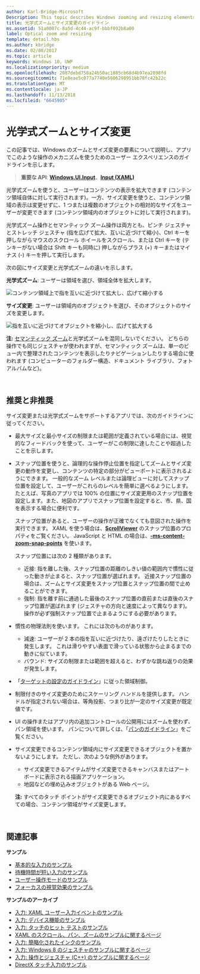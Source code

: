 ```yaml
---
author: Karl-Bridge-Microsoft
Description: This topic describes Windows zooming and resizing elements and provides user experience guidelines for using these interaction mechanisms in your apps.
title: 光学式ズームとサイズ変更のガイドライン
ms.assetid: 51a0007c-8a5d-4c44-ac9f-bbbf092b8a00
label: Optical zoom and resizing
template: detail.hbs
ms.author: kbridge
ms.date: 02/08/2017
ms.topic: article
keywords: Windows 10, UWP
ms.localizationpriority: medium
ms.openlocfilehash: 2087debd758a24b50ac1885cb68d4b97ea2898fd
ms.sourcegitcommit: 71e8eae5c077a7740e5606298951bb78fc42b22c
ms.translationtype: MT
ms.contentlocale: ja-JP
ms.lasthandoff: 11/13/2018
ms.locfileid: "6645905"
---
```

# <a name="optical-zoom-and-resizing"></a>光学式ズームとサイズ変更



この記事では、Windows のズームとサイズ変更の要素について説明し、アプリでこのような操作のメカニズムを使うためのユーザー エクスペリエンスのガイドラインを示します。

> **重要な API**: [**Windows.UI.Input**](https://msdn.microsoft.com/library/windows/apps/br242084)、[**Input (XAML)**](https://msdn.microsoft.com/library/windows/apps/br227994)

光学式ズームを使うと、ユーザーはコンテンツの表示を拡大できます (コンテンツ領域自体に対して実行されます)。一方、サイズ変更を使うと、コンテンツ領域の表示は変更せずに、1 つまたは複数のオブジェクトの相対的なサイズをユーザーが変更できます (コンテンツ領域内のオブジェクトに対して実行されます)。

光学式ズーム操作とセマンティック ズーム操作は両方とも、ピンチ ジェスチャとストレッチ ジェスチャ (指を広げて拡大、互いに近づけて縮小)、Ctrl キーを押しながらマウスのスクロール ホイールをスクロール、または Ctrl キーを (テンキーがない場合は Shift キーも同時に) 押しながらプラス (+) キーまたはマイナス (-) キーを押して実行します。

次の図にサイズ変更と光学式ズームの違いを示します。

**光学式ズーム**: ユーザーは領域を選び、領域全体を拡大します。

![コンテンツ領域上で指を互いに近づけて拡大し、広げて縮小する](images/areazoom.png)

**サイズ変更**: ユーザーは領域内のオブジェクトを選び、そのオブジェクトのサイズを変更します。

![指を互いに近づけてオブジェクトを縮小し、広げて拡大する](images/objectresize.png)

**注:**  [セマンティック ズーム](../controls-and-patterns/semantic-zoom.md)と光学式ズームを混同しないでください。 どちらの操作でも同じジェスチャが使われますが、セマンティック ズームは、単一のビュー内で整理されたコンテンツを表示したりナビゲーションしたりする場合に使われます (コンピューターのフォルダー構造、ドキュメント ライブラリ、フォト アルバムなど)。

 

## <a name="dos-and-donts"></a>推奨と非推奨


サイズ変更または光学式ズームをサポートするアプリでは、次のガイドラインに従ってください。

-   最大サイズと最小サイズの制限または範囲が定義されている場合には、視覚的なフィードバックを使って、ユーザーがこの制限に達したことや超過したことを示します。
-   スナップ位置を使うと、論理的な操作停止位置を指定してズームとサイズ変更の動作を変更し、コンテンツの特定の部分がビューポートに表示されるようにできます。 一般的なズーム レベルまたは論理ビューに対してスナップ位置を設定して、ユーザーがこれらのレベルを簡単に選べるようにします。 たとえば、写真のアプリでは 100% の位置にサイズ変更用のスナップ位置を設定します。また、地図のアプリでスナップ位置を設定すると、市、県、国を表示する場合に便利です。

    スナップ位置があると、ユーザーの操作が正確でなくても意図された操作を実行できます。 XAML を使う場合は、[**ScrollViewer**](https://msdn.microsoft.com/library/windows/apps/br209527) のスナップ位置のプロパティをご覧ください。 JavaScript と HTML の場合は、[**-ms-content-zoom-snap-points**](https://msdn.microsoft.com/library/hh771895) を使います。

    スナップ位置には次の 2 種類があります。

    -   近接: 指を離した後、スナップ位置の距離のしきい値の範囲内で慣性に従った動きが止まると、スナップ位置が選ばれます。 近接スナップ位置の場合は、ズームとサイズ変更をスナップ位置とスナップ位置の間で止めることができます。
    -   強制: 指を離す前に通過した最後のスナップ位置の直前または直後のスナップ位置が選ばれます (ジェスチャの方向と速度によって異なります)。 操作が必ず強制スナップ位置で止まるようにする必要があります。
-   慣性の物理法則を使います。 これには次のものがあります。
    -   減速: ユーザーが 2 本の指を互いに近づけたり、遠ざけたりしたときに発生します。 これは滑りやすい表面で滑っている状態から止まるまでの動きに似ています。
    -   バウンド: サイズの制限または範囲を超えると、わずかな跳ね返りの効果が発生します。
-   「[ターゲットの設定のガイドライン](guidelines-for-targeting.md)」に従った領域制御。
-   制限付きのサイズ変更のためにスケーリング ハンドルを提供します。 ハンドルが指定されない場合は、等角投影、つまり比が一定のサイズ変更が既定値です。
-   UI の操作またはアプリ内の追加コントロールの公開用にはズームを使わず、パン領域を使います。 パンについて詳しくは、「[パンのガイドライン](guidelines-for-panning.md)」をご覧ください。
-   サイズ変更できるコンテンツ領域内にサイズ変更できるオブジェクトを置かないようにします。 ただし、次のような例外があります。
    -   サイズ変更できるアイテムがサイズ変更できるキャンバスまたはアート ボードに表示される描画アプリケーション。
    -   地図などの埋め込みオブジェクトがある Web ページ。

    **注:** すべてのタッチ ポイントがサイズ変更できるオブジェクト内にあるすべての場合、コンテンツ領域がサイズ変更します。

     

## <a name="related-articles"></a>関連記事


**サンプル**
* [基本的な入力のサンプル](https://go.microsoft.com/fwlink/p/?LinkID=620302)
* [待機時間が短い入力のサンプル](https://go.microsoft.com/fwlink/p/?LinkID=620304)
* [ユーザー操作モードのサンプル](https://go.microsoft.com/fwlink/p/?LinkID=619894)
* [フォーカスの視覚効果のサンプル](https://go.microsoft.com/fwlink/p/?LinkID=619895)

**サンプルのアーカイブ**
* [入力: XAML ユーザー入力イベントのサンプル](https://go.microsoft.com/fwlink/p/?linkid=226855)
* [入力: デバイス機能のサンプル](https://go.microsoft.com/fwlink/p/?linkid=231530)
* [入力: タッチのヒット テストのサンプル](https://go.microsoft.com/fwlink/p/?linkid=231590)
* [XAML のスクロール、パン、ズームのサンプルに関するページ](https://go.microsoft.com/fwlink/p/?linkid=251717)
* [入力: 簡略化されたインクのサンプル](https://go.microsoft.com/fwlink/p/?linkid=246570)
* [入力: Windows 8 のジェスチャのサンプルに関するページ](https://go.microsoft.com/fwlink/p/?LinkId=264995)
* [入力: 操作とジェスチャ (C++) のサンプルに関するページ](https://go.microsoft.com/fwlink/p/?linkid=231605)
* [DirectX タッチ入力のサンプル](https://go.microsoft.com/fwlink/p/?LinkID=231627)
 

 




